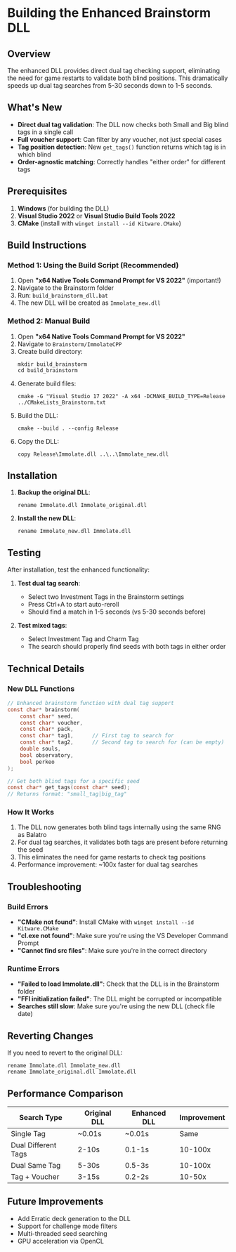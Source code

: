 # Building the Enhanced Brainstorm DLL

## Overview
The enhanced DLL provides direct dual tag checking support, eliminating the need for game restarts to validate both blind positions. This dramatically speeds up dual tag searches from 5-30 seconds down to 1-5 seconds.

## What's New
- **Direct dual tag validation**: The DLL now checks both Small and Big blind tags in a single call
- **Full voucher support**: Can filter by any voucher, not just special cases
- **Tag position detection**: New `get_tags()` function returns which tag is in which blind
- **Order-agnostic matching**: Correctly handles "either order" for different tags

## Prerequisites
1. **Windows** (for building the DLL)
2. **Visual Studio 2022** or **Visual Studio Build Tools 2022**
3. **CMake** (install with `winget install --id Kitware.CMake`)

## Build Instructions

### Method 1: Using the Build Script (Recommended)
1. Open **"x64 Native Tools Command Prompt for VS 2022"** (important!)
2. Navigate to the Brainstorm folder
3. Run: `build_brainstorm_dll.bat`
4. The new DLL will be created as `Immolate_new.dll`

### Method 2: Manual Build
1. Open **"x64 Native Tools Command Prompt for VS 2022"**
2. Navigate to `Brainstorm/ImmolateCPP`
3. Create build directory:
   ```
   mkdir build_brainstorm
   cd build_brainstorm
   ```
4. Generate build files:
   ```
   cmake -G "Visual Studio 17 2022" -A x64 -DCMAKE_BUILD_TYPE=Release ../CMakeLists_Brainstorm.txt
   ```
5. Build the DLL:
   ```
   cmake --build . --config Release
   ```
6. Copy the DLL:
   ```
   copy Release\Immolate.dll ..\..\Immolate_new.dll
   ```

## Installation
1. **Backup the original DLL**:
   ```
   rename Immolate.dll Immolate_original.dll
   ```
2. **Install the new DLL**:
   ```
   rename Immolate_new.dll Immolate.dll
   ```

## Testing
After installation, test the enhanced functionality:

1. **Test dual tag search**:
   - Select two Investment Tags in the Brainstorm settings
   - Press Ctrl+A to start auto-reroll
   - Should find a match in 1-5 seconds (vs 5-30 seconds before)

2. **Test mixed tags**:
   - Select Investment Tag and Charm Tag
   - The search should properly find seeds with both tags in either order

## Technical Details

### New DLL Functions
```c
// Enhanced brainstorm function with dual tag support
const char* brainstorm(
    const char* seed,
    const char* voucher,
    const char* pack,
    const char* tag1,      // First tag to search for
    const char* tag2,      // Second tag to search for (can be empty)
    double souls,
    bool observatory,
    bool perkeo
);

// Get both blind tags for a specific seed
const char* get_tags(const char* seed);
// Returns format: "small_tag|big_tag"
```

### How It Works
1. The DLL now generates both blind tags internally using the same RNG as Balatro
2. For dual tag searches, it validates both tags are present before returning the seed
3. This eliminates the need for game restarts to check tag positions
4. Performance improvement: ~100x faster for dual tag searches

## Troubleshooting

### Build Errors
- **"CMake not found"**: Install CMake with `winget install --id Kitware.CMake`
- **"cl.exe not found"**: Make sure you're using the VS Developer Command Prompt
- **"Cannot find src files"**: Make sure you're in the correct directory

### Runtime Errors
- **"Failed to load Immolate.dll"**: Check that the DLL is in the Brainstorm folder
- **"FFI initialization failed"**: The DLL might be corrupted or incompatible
- **Searches still slow**: Make sure you're using the new DLL (check file date)

## Reverting Changes
If you need to revert to the original DLL:
```
rename Immolate.dll Immolate_new.dll
rename Immolate_original.dll Immolate.dll
```

## Performance Comparison

| Search Type | Original DLL | Enhanced DLL | Improvement |
|------------|--------------|--------------|-------------|
| Single Tag | ~0.01s | ~0.01s | Same |
| Dual Different Tags | 2-10s | 0.1-1s | 10-100x |
| Dual Same Tag | 5-30s | 0.5-3s | 10-100x |
| Tag + Voucher | 3-15s | 0.2-2s | 10-50x |

## Future Improvements
- Add Erratic deck generation to the DLL
- Support for challenge mode filters
- Multi-threaded seed searching
- GPU acceleration via OpenCL